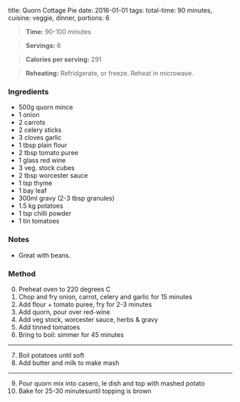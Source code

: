 title: Quorn Cottage Pie
date: 2016-01-01
tags: total-time: 90 minutes, cuisine: veggie, dinner, portions: 6 

> **Time:** 90-100 minutes

> **Servings:** 6

> **Calories per serving:** 291

> **Reheating:** Refridgerate, or freeze. Reheat in microwave. 

### Ingredients

* 500g quorn mince
* 1 onion
* 2 carrots
* 2 celery sticks
* 3 cloves garlic
* 1 tbsp plain flour
* 2 tbsp tomato puree
* 1 glass red wine
* 3 veg. stock cubes
* 2 tbsp worcester sauce
* 1 tsp thyme
* 1 bay leaf
* 300ml gravy (2-3 tbsp granules)
* 1.5 kg potatoes
* 1 tsp chilli powder
* 1 tin tomatoes


### Notes
* Great with beans.

### Method

0. Preheat oven to 220 degrees C 
1. Chop and fry onion, carrot, celery and garlic for 15 minutes
2. Add flour + tomato puree, fry for 2-3 minutes
3. Add quorn, pour over red-wine
4. Add veg stock, worcester sauce, herbs & gravy
5. Add tinned tomatoes
6. Bring to boil: simmer for 45 minutes
---
7. Boil potatoes until soft
8. Add butter and milk to make mash
---
9. Pour quorn mix into casero, le dish and top with mashed potato
10. Bake for 25-30 minutesuntil topping is brown

